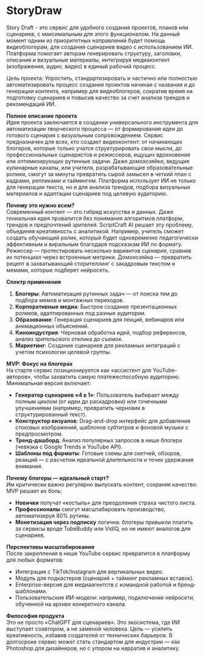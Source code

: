 # StoryDraw
Story Draft - это сервис для удобного создания проектов, планов или сценариев, с максимальным для этого функционалом. На данный момент одним из приоритетных направлений будет помощь видеоблогерам, для создания сценариев видео с использованием ИИ. Платформа помогает авторам генерировать структуру, заголовки, описания и визуальные материалы, интегрируя медиаконтент (изображения, аудио, видео) в единый рабочий процесс.

Цель проекта: Упростить, стандартизировать и частично или полностью автоматизировать процесс создания проектов начиная с названия и до генерации контента, например для видеоблогеров, сократив время на подготовку сценариев и повысив качество за счет анализа трендов и рекомендаций ИИ.

**Полное описание проекта**  
Идея проекта заключается в создании универсального инструмента для автоматизации творческого процесса — от формирования идеи до готового сценария с визуальным сопровождением. Сервис предназначен для всех, кто создает видеоконтент: от начинающих блогеров, которые только учатся структурировать свои мысли, до профессиональных сценаристов и режиссеров, ищущих вдохновение или оптимизирующих рутинные задачи. Даже домохозяйки, ведущие кулинарные каналы, или учителя, разрабатывающие образовательные ролики, смогут за минуты превратить сырой замысел в четкий план с кадрами, репликами и таймингом. Платформа использует ИИ не только для генерации текста, но и для анализа трендов, подбора визуальных материалов и адаптации сценариев под целевую аудиторию.  

**Почему это нужно всем?**  
Современный контент — это гибрид искусства и данных. Даже гениальная идея провалится без понимания алгоритмов платформ, трендов и предпочтений зрителей. ScriptCraft AI решает эту проблему, объединяя креативность с аналитикой. Например, учитель сможет создать обучающий ролик, который будет одновременно педагогически эффективным и виральным благодаря подсказкам ИИ по формату. Режиссер — протестировать несколько вариантов сценария, сравнив их потенциал через встроенные метрики. Домохозяйка — превратить рецепт в захватывающий сторителлинг с закадровым текстом и мемами, которые подберет нейросеть.  

**Спектр применения**  
1. **Блогеры**: Автоматизация рутинных задач — от поиска тем до подбора мемов и монтажных переходов.  
2. **Корпоративные медиа**: Быстрое создание презентационных роликов, адаптированных под разные аудитории.  
3. **Образование**: Генерация сценариев для лекций, вебинаров или анимационных объяснений.  
4. **Киноиндустрия**: Черновая обработка идей, подбор референсов, анализ зрительского отклика до съемок.  
5. **Маркетинг**: Создание сценариев для рекламных интеграций с учетом психологии целевой группы.  

**MVP: Фокус на блогерах**  
На старте сервис позиционируется как «ассистент для YouTube-авторов», чтобы захватить самую платежеспособную аудиторию. Минимальная версия включает:  
- **Генератор сценариев «4 в 1»**: Пользователь выбирает между полным циклом (от идеи до раскадровки) или точечными улучшениями (например, превратить черновик в структурированный текст).  
- **Конструктор визуалов**: Drag-and-drop интерфейс для добавления стоковых изображений, шаблонов субтитров и фоновой музыки с предпросмотром.  
- **Тренд-дашборд**: Анализ популярных запросов в нише блогера (чевязка с Google Trends и YouTube API).  
- **Шаблоны под форматы**: Готовые схемы для скетчей, обзоров, реакций — с расчетом идеальной длительности и точек удержания внимания.  

**Почему блогеры — идеальный старт?**  
Им критически важно регулярно выпускать контент, сохраняя качество. MVP решает их боль:  
- **Новички** получат «костыль» для преодоления страха чистого листа.  
- **Профессионалы** смогут масштабировать производство, автоматизируя 80% рутины.  
- **Монетизация через подписку** логична: блогеры привыкли платить за сервисы вроде TubeBuddy или VidIQ, но не имеют аналогов для сценариев.  

**Перспективы масштабирования**  
После закрепления в нише YouTube сервис превратится в платформу для любых форматов:  
- Интеграция с TikTok/Instagram для вертикальных видео.  
- Модуль для подкастеров (сценарий + тайминг рекламных вставок).  
- Enterprise-версия для медиаагентств с командной работой и бренд-шаблонами.  
- Пользовательские ИИ-модели: например, подключение нейросети, обученной на архиве конкретного канала.  

**Философия продукта**  
Это не просто «ChatGPT для сценариев». Это экосистема, где ИИ выступает соавтором, а не заменой человека. Цель — усилить креативность, избавив создателей от технических барьеров. В долгосроке сервис может стать стандартом для индустрии — как Photoshop для дизайнеров, но с упором на нарратив и аналитику.  












